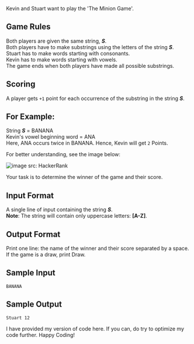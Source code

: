 Kevin and Stuart want to play the 'The Minion Game'.

## Game Rules

Both players are given the same string, **_S_**.  
Both players have to make substrings using the letters of the string **_S_**.  
Stuart has to make words starting with consonants.  
Kevin has to make words starting with vowels.  
The game ends when both players have made all possible substrings.

## Scoring
A player gets `+1` point for each occurrence of the substring in the string **_S_**.

## For Example:
String **_S_** = BANANA  
Kevin's vowel beginning word = ANA  
Here, ANA occurs twice in BANANA. Hence, Kevin will get `2` Points.

For better understanding, see the image below:

![image src: HackerRank](https://github.com/aadityachapagain/Descent_py/tree/master/hackerrank/theMinionGame/image.png)

Your task is to determine the winner of the game and their score.

## Input Format

A single line of input containing the string **_S_**.  
**Note**: The string  will contain only uppercase letters: **[A-Z]**.

## Output Format

Print one line: the name of the winner and their score separated by a space.  
If the game is a draw, print Draw.

## Sample Input 

``` BANANA ```

## Sample Output

``` Stuart 12 ```

I have provided my version of code here. If you can, do try to optimize my code further. Happy Coding!